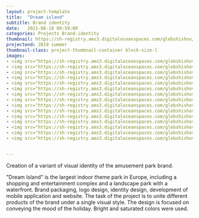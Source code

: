 ```yaml
---
layout: project-template
title:  "Dream island"
subtitle: Brand identity
date:   2021-06-10 00:59:00
categories: Projects Brand-identity
thumbnail: https://sh-registry.ams3.digitaloceanspaces.com/glebshishov/Dream-island/Dream-island-thumbnail.webp
projectend: 2019 summer
thumbnail-class: project-thumbnail-container block-size-l
images:
- <img src="https://sh-registry.ams3.digitaloceanspaces.com/glebshishov/Dream-island/Dream-island-1.webp" class="project-img-parameters img-size-full" alt="Dream-island-1">
- <img src="https://sh-registry.ams3.digitaloceanspaces.com/glebshishov/Dream-island/Dream-island-2.webp" class="project-img-parameters img-size-full" alt="Dream-island-2">
- <img src="https://sh-registry.ams3.digitaloceanspaces.com/glebshishov/Dream-island/Dream-island-3.webp" class="project-img-parameters img-size-full" alt="Dream-island-3">
- <img src="https://sh-registry.ams3.digitaloceanspaces.com/glebshishov/Dream-island/Dream-island-4.webp" class="project-img-parameters img-size-full" alt="Dream-island-4">
- <img src="https://sh-registry.ams3.digitaloceanspaces.com/glebshishov/Dream-island/Dream-island-5.webp" class="project-img-parameters img-size-full" alt="Dream-island-5">
- <img src="https://sh-registry.ams3.digitaloceanspaces.com/glebshishov/Dream-island/Dream-island-6.webp" class="project-img-parameters img-size-full" alt="Dream-island-1">
- <img src="https://sh-registry.ams3.digitaloceanspaces.com/glebshishov/Dream-island/Dream-island-8.webp" class="project-img-parameters img-size-full" alt="Dream-island-1">
- <img src="https://sh-registry.ams3.digitaloceanspaces.com/glebshishov/Dream-island/Dream-island-9.webp" class="project-img-parameters img-size-half" alt="Dream-island-1">
- <img src="https://sh-registry.ams3.digitaloceanspaces.com/glebshishov/Dream-island/Dream-island-10.webp" class="project-img-parameters img-size-half" alt="Dream-island-1">
- <img src="https://sh-registry.ams3.digitaloceanspaces.com/glebshishov/Dream-island/Dream-island-11.webp" class="project-img-parameters img-size-full" alt="Dream-island-1">
- <img src="https://sh-registry.ams3.digitaloceanspaces.com/glebshishov/Dream-island/Dream-island-12.webp" class="project-img-parameters img-size-half" alt="Dream-island-1">
- <img src="https://sh-registry.ams3.digitaloceanspaces.com/glebshishov/Dream-island/Dream-island-13.webp" class="project-img-parameters img-size-half" alt="Dream-island-1">
- <img src="https://sh-registry.ams3.digitaloceanspaces.com/glebshishov/Dream-island/Dream-island-14.webp" class="project-img-parameters img-size-tri" alt="Dream-island-1">
- <img src="https://sh-registry.ams3.digitaloceanspaces.com/glebshishov/Dream-island/Dream-island-15.webp" class="project-img-parameters img-size-tri" alt="Dream-island-1">
- <img src="https://sh-registry.ams3.digitaloceanspaces.com/glebshishov/Dream-island/Dream-island-16.webp" class="project-img-parameters img-size-tri" alt="Dream-island-1">


---
```

Creation of a variant of visual identity of the amusement park brand.

"Dream Island" is the largest indoor theme park in Europe, including a shopping and entertainment complex and a landscape park with a waterfront. Brand packaging, logo design, identity design, development of mobile application and website. The task of the project is to unite different products of the brand under a single visual style. The design is focused on conveying the mood of the holiday. Bright and saturated colors were used.
